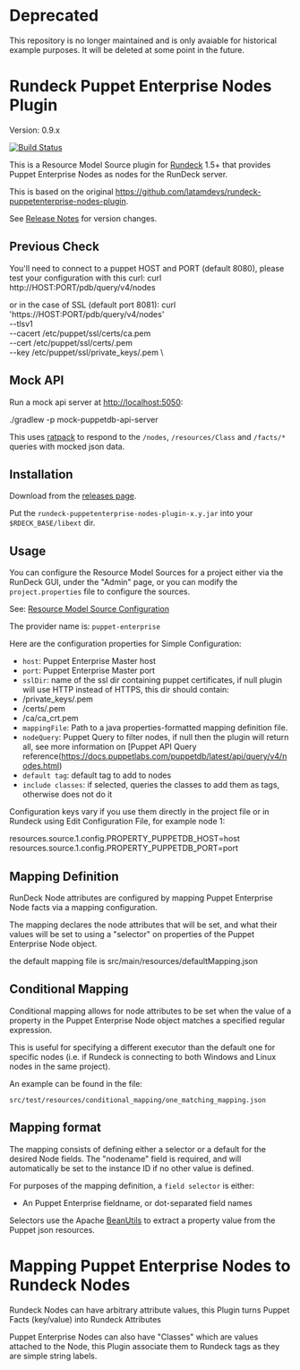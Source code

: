 # Deprecated

This repository is no longer maintained and is only avaiable for historical example purposes.  It will be deleted at some point in the future.



Rundeck Puppet Enterprise Nodes Plugin
========================

Version: 0.9.x

[![Build Status](https://travis-ci.org/rundeck-plugins/rundeck-puppetenterprise-nodes-plugin.svg?branch=master)](https://travis-ci.org/rundeck-plugins/rundeck-puppetenterprise-nodes-plugin)

This is a Resource Model Source plugin for [Rundeck][] 1.5+ that provides
Puppet Enterprise Nodes as nodes for the RunDeck server.

[Rundeck]: http://rundeck.org

This is based on the original <https://github.com/latamdevs/rundeck-puppetenterprise-nodes-plugin>.

See [Release Notes](https://github.com/rundeck-plugins/rundeck-puppetenterprise-nodes-plugin/blob/master/Release-Notes.md) for version changes.

Previous Check
------------

You'll need to connect to a puppet HOST and PORT (default 8080), please test your configuration with this curl:
curl http://HOST:PORT/pdb/query/v4/nodes

or in the case of SSL (default port 8081):
curl 'https://HOST:PORT/pdb/query/v4/nodes' \
  --tlsv1 \
  --cacert /etc/puppet/ssl/certs/ca.pem \
  --cert /etc/puppet/ssl/certs/<HOST>.pem \
  --key /etc/puppet/ssl/private_keys/<HOST>.pem \

Mock API
------------

Run a mock api server at <http://localhost:5050>:

  ./gradlew -p mock-puppetdb-api-server

This uses [ratpack](http://ratpack.io) to respond to the `/nodes`, `/resources/Class` and `/facts/*` queries
with mocked json data.


Installation
------------

Download from the [releases page](https://github.com/rundeck-plugins/rundeck-puppetenterprise-nodes-plugin/releases).

Put the `rundeck-puppetenterprise-nodes-plugin-x.y.jar` into your `$RDECK_BASE/libext` dir.

Usage
-----

You can configure the Resource Model Sources for a project either via the
RunDeck GUI, under the "Admin" page, or you can modify the `project.properties`
file to configure the sources.

See: [Resource Model Source Configuration](http://rundeck.org/docs/manual/plugins.html#resource-model-source-configuration)

The provider name is: `puppet-enterprise`

Here are the configuration properties for Simple Configuration:

* `host`: Puppet Enterprise Master host
* `port`: Puppet Enterprise Master port
* `sslDir`: name of the ssl dir containing puppet certificates, if null plugin will use HTTP instead of HTTPS, this dir should contain:
 * <ssldir>/private_keys/<host>.pem
 * <ssldir>/certs/<host>.pem
 * <ssldir>/ca/ca_crt.pem
* `mappingFile`: Path to a java properties-formatted mapping definition file.
* `nodeQuery`: Puppet Query to filter nodes, if null then the plugin will return all, see more information on [Puppet API Query reference(https://docs.puppetlabs.com/puppetdb/latest/api/query/v4/nodes.html)
* `default tag`: default tag to add to nodes
* `include classes`: if selected, queries the classes to add them as tags, otherwise does not do it

Configuration keys vary if you use them directly in the project file or in Rundeck using Edit Configuration File, for example node 1:

resources.source.1.config.PROPERTY_PUPPETDB_HOST=host
resources.source.1.config.PROPERTY_PUPPETDB_PORT=port


Mapping Definition
----------

RunDeck Node attributes are configured by mapping Puppet Enterprise Node facts via a
mapping configuration.

The mapping declares the node attributes that will be set, and what their values
will be set to using a "selector" on properties of the Puppet Enterprise Node object.

the default mapping file is src/main/resources/defaultMapping.json

Conditional Mapping
-----------
Conditional mapping allows for node attributes to be set when the value of a property in the Puppet Enterprise Node object matches a specified regular expression.

This is useful for specifying a different executor than the default one for specific nodes (i.e. if Rundeck is connecting to both Windows and Linux nodes in the same project).

An example can be found in the file:

`src/test/resources/conditional_mapping/one_matching_mapping.json`

Mapping format
---------------

The mapping consists of defining either a selector or a default for
the desired Node fields.  The "nodename" field is required, and will 
automatically be set to the instance ID if no other value is defined.

For purposes of the mapping definition, a `field selector` is either:

* An Puppet Enterprise fieldname, or dot-separated field names

Selectors use the Apache [BeanUtils](http://commons.apache.org/beanutils/) to extract a property value from the 
Puppet json resources.

Mapping Puppet Enterprise Nodes to Rundeck Nodes
=================

Rundeck Nodes can have arbitrary attribute values, this Plugin turns Puppet Facts (key/value) into Rundeck Attributes

Puppet Enterprise Nodes can also have "Classes" which are values attached to the Node, this Plugin associate them to Rundeck tags as they are simple string labels.

